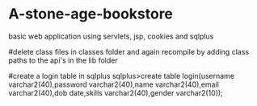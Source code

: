 # A-stone-age-bookstore
basic web application using servlets, jsp, cookies and sqlplus


#delete class files in classes folder and again recompile by adding class paths to the api's in the lib folder

#create a login table in sqlplus
sqlplus>create table login(username varchar2(40),password varchar2(40),name varchar2(40),email varchar2(40),dob date,skills varchar2(40),gender varchar2(10));

